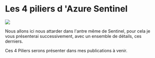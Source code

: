 # Les 4 piliers d 'Azure Sentinel

![](https://universazure.files.wordpress.com/2023/12/sentinel.webp?w=1024)

Nous allons ici nous attarder dans l'antre même de Sentinel, pour cela je vous présenterai successivement, avec un ensemble de détails, ces derniers.

Ces 4 Piliers serons présenter dans mes publications à venir.
